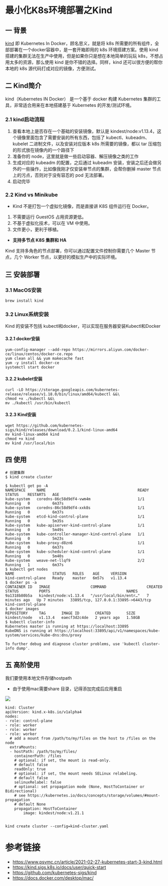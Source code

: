 # 最小化K8s环境部署之Kind

## 一 背景

[kind](https://link.zhihu.com/?target=https%3A//github.com/kubernetes-sigs/kind) 即 Kubernetes In Docker，顾名思义，就是将 k8s 所需要的所有组件，全部部署在一个docker容器中，是一套开箱即用的 k8s 环境搭建方案。使用 kind 搭建的集群无法在生产中使用，但是如果你只是想在本地简单的玩玩 k8s，不想占用太多的资源，那么使用 kind 是你不错的选择。同样，kind 还可以很方便的帮你本地的 k8s 源代码打成对应的镜像，方便测试。

## 二 Kind简介

kind（Kubernetes IN Docker） 是一个基于 docker 构建 Kubernetes 集群的工具，非常适合用来在本地搭建基于 Kubernetes 的开发/测试环境。

### 2.1 kind启动流程

1. 查看本地上是否存在一个基础的安装镜像，默认是 kindest/node:v1.13.4，这个镜像里面包含了需要安装的所有东西，包括了 kubectl、kubeadm、kubelet 二进制文件，以及安装对应版本 k8s 所需要的镜像，都以 tar 压缩包的形式放在镜像内的一个路径下
2. 准备你的 node，这里就是做一些启动容器、解压镜像之类的工作
3. 生成对应的 kubeadm 的配置，之后通过 kubeadm 安装，安装之后还会做另外的一些操作，比如像我刚才仅安装单节点的集群，会帮你删掉 master 节点上的污点，否则对于没有容忍的 pod 无法部署。
4. 启动完毕

### 2.2 Kind vs Minikube

* Kind 不是打包一个虚拟化镜像，而是直接讲 K8S 组件运行在 Docker。

1. 不需要运行 GuestOS 占用资源更低。
2. 不基于虚拟化技术，可以在 VM 中使用。
3. 文件更小，更利于移植。

* **支持多节点 K8S 集群和 HA**

Kind 支持多角色的节点部署，你可以通过配置文件控制你需要几个 Master 节点，几个 Worker 节点，以更好的模拟生产中的实际环境。

## 三 安装部署

### 3.1 MacOS安装

```shell
brew install kind
```



### 3.2 Linux系统安装

Kind 的安装不包括 kubectl和docker，可以实现在服务器安装Kubectl和Docker

#### 3.2.1 docker安装

```yum install -y yum-utils device-mapper-persistent-data lvm2 wget
yum-config-manager --add-repo https://mirrors.aliyun.com/docker-ce/linux/centos/docker-ce.repo
yum clean all && yum makecache fast
yum -y install docker-ce
systemctl start docker
```

#### 3.2.2 kubelet安装

```shell
curl -LO https://storage.googleapis.com/kubernetes-release/release/v1.18.0/bin/linux/amd64/kubectl &&\
chmod +x ./kubectl &&\
mv ./kubectl /usr/bin/kubectl
```

#### 3.2.3 Kind安装

```shell
wget https://github.com/kubernetes-sigs/kind/releases/download/0.2.1/kind-linux-amd64
mv kind-linux-amd64 kind
chmod +x kind
mv kind /usr/local/bin
```

## 四 使用

```shell
# 创建集群
$ kind create cluster

$ kubectl get po -A
NAMESPACE     NAME                                         READY   STATUS    RESTARTS   AGE
kube-system   coredns-86c58d9df4-vwm4m                     1/1     Running   0          6m37s
kube-system   coredns-86c58d9df4-xxk8s                     1/1     Running   0          6m37s
kube-system   etcd-kind-control-plane                      1/1     Running   0          5m35s
kube-system   kube-apiserver-kind-control-plane            1/1     Running   0          5m49s
kube-system   kube-controller-manager-kind-control-plane   1/1     Running   0          5m23s
kube-system   kube-proxy-d8zn6                             1/1     Running   0          6m37s
kube-system   kube-scheduler-kind-control-plane            1/1     Running   0          5m40s
kube-system   weave-net-llqf9                              2/2     Running   1          6m37s
$ kubectl get nodes
NAME                 STATUS   ROLES    AGE     VERSION
kind-control-plane   Ready    master   6m57s   v1.13.4
$ docker ps -a
CONTAINER ID   IMAGE                  COMMAND                  CREATED         STATUS         PORTS                                  NAMES
9a1318b80b5a   kindest/node:v1.13.4   "/usr/local/bin/entr…"   7 minutes ago   Up 7 minutes   33895/tcp, 127.0.0.1:33895->6443/tcp   kind-control-plane
$ docker images
REPOSITORY     TAG       IMAGE ID       CREATED       SIZE
kindest/node   v1.13.4   eaecf3d2c4de   2 years ago   1.58GB
$ kubectl cluster-info
Kubernetes master is running at https://localhost:33895
KubeDNS is running at https://localhost:33895/api/v1/namespaces/kube-system/services/kube-dns:dns/proxy

To further debug and diagnose cluster problems, use 'kubectl cluster-info dump'.
```

## 五 高阶使用

我们要使用本地文件存储hostpath

* 由于使用mac需要share 目录，记得添加完成后应用重启

![](https://kaliarch-bucket-1251990360.cos.ap-beijing.myqcloud.com/blog_img/20211219084148.png)

```shell
kind: Cluster
apiVersion: kind.x-k8s.io/v1alpha4
nodes:
- role: control-plane
- role: worker
- role: worker
- role: worker
  # add a mount from /path/to/my/files on the host to /files on the node
  extraMounts:
  - hostPath: /path/to/my/files/
    containerPath: /files
    # optional: if set, the mount is read-only.
    # default false
    readOnly: true
    # optional: if set, the mount needs SELinux relabeling.
    # default false
    selinuxRelabel: false
    # optional: set propagation mode (None, HostToContainer or Bidirectional)
    # see https://kubernetes.io/docs/concepts/storage/volumes/#mount-propagation
    # default None
    propagation: HostToContainer
		image: kindest/node:v1.21.1
		
		
kind create cluster --config=kind-cluster.yaml

```

# 参考链接

* https://www.psvmc.cn/article/2021-02-27-kubernetes-start-3-kind.html
* https://kind.sigs.k8s.io/docs/user/quick-start
* https://github.com/kubernetes-sigs/kind
* https://docs.docker.com/desktop/mac/